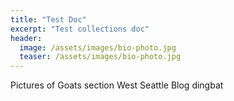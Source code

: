 ```yaml
---
title: "Test Doc"
excerpt: "Test collections doc"
header:
  image: /assets/images/bio-photo.jpg
  teaser: /assets/images/bio-photo.jpg
---
```


Pictures of Goats section West Seattle Blog dingbat